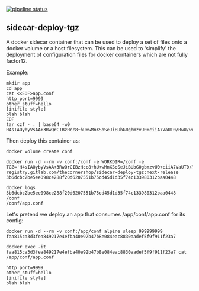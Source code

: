 [![pipeline status](https://gitlab.com/theCornerShop/sidecar-deploy-tgz/badges/next-release/pipeline.svg)](https://gitlab.com/theCornerShop/sidecar-deploy-tgz/commits/next-release)
## sidecar-deploy-tgz

A docker sidecar container that can be used to deploy a set of files onto a docker volume or a host filesystem.
This can be used to 'simplify' the deployment of configuration files for docker
containers which are not fully factor12.

Example:

    mkdir app
    cd app
    cat <<EOF>app.conf
    http_port=9999
    other_stuff=hello
    [inifile style]
    blah blah
    EOF
    tar czf - . | base64 -w0
    H4sIAOybyVsAA+3RwQrCIBzHcc8+hU+wMnXSoSeJiBUbG0gbmzvU0+ciiA7VaUT0/RwU/wr+4JctxOyWiXcu7Sa3ejWdtXf6Nr8T2ph8ZbTzNk9z760Wys0fTYhxiEWvlCguY3j37tP9j8oWRddlx/ZUzffHVHBu7ev+vX3uX2vjU//L+SI9/Hn/dYzdvmv7uFknso112e+HOFbVpi5DaOW2OTVVE0o1xHMod/IQilpNi5Tfzg4AAAAAAAAAAAAAAAD8uysMTwe1ACgAAA==

Then deploy this container as:

    docker volume create conf

    docker run -d --rm -v conf:/conf -e WORKDIR=/conf -e TGZ='H4sIAOybyVsAA+3RwQrCIBzHcc8+hU+wMnXSoSeJiBUbG0gbmzvU0+ciiA7VaUT0/RwU/wr+4JctxOyWiXcu7Sa3ejWdtXf6Nr8T2ph8ZbTzNk9z760Wys0fTYhxiEWvlCguY3j37tP9j8oWRddlx/ZUzffHVHBu7ev+vX3uX2vjU//L+SI9/Hn/dYzdvmv7uFknso112e+HOFbVpi5DaOW2OTVVE0o1xHMod/IQilpNi5Tfzg4AAAAAAAAAAAAAAAD8uysMTwe1ACgAAA==' registry.gitlab.com/thecornershop/sidecar-deploy-tgz:next-release
    3b6dcbc2be5ee098ce288f20d6207551b75cd45d1d35f74c133980312baa0448

    docker logs 3b6dcbc2be5ee098ce288f20d6207551b75cd45d1d35f74c133980312baa0448
    /conf
    /conf/app.conf

Let's pretend we deploy an app that consumes /app/conf/app.conf for its config:

    docker run -d --rm -v conf:/app/conf alpine sleep 999999999
    faa815ca3d3fea849217e4efba40e92b47b8e084eac8830aadef5f9f911f23a7

    docker exec -it faa815ca3d3fea849217e4efba40e92b47b8e084eac8830aadef5f9f911f23a7 cat /app/conf/app.conf

    http_port=9999
    other_stuff=hello
    [inifile style]
    blah blah
